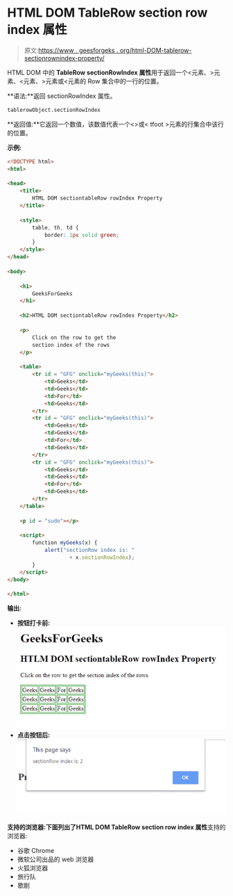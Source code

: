 # HTML DOM TableRow section row index 属性

> 原文:[https://www . geesforgeks . org/html-DOM-tablerow-sectionrownindex-property/](https://www.geeksforgeeks.org/html-dom-tablerow-sectionrowindex-property/)

HTML DOM 中的 **TableRow sectionRowIndex 属性**用于返回一个<元素、>元素、<元素、>元素或<元素的 Row 集合中的一行的位置。

**语法:**返回 sectionRowIndex 属性。

```html
tablerowObject.sectionRowIndex 
```

**返回值:**它返回一个数值，该数值代表一个<><t body>或< tfoot >元素的行集合中该行的位置。

**示例:**

```html
<!DOCTYPE html> 
<html> 

<head> 
    <title>
        HTML DOM sectiontableRow rowIndex Property
    </title>

    <style> 
        table, th, td { 
            border: 1px solid green; 
        } 
    </style> 
</head> 

<body> 

    <h1> 
        GeeksForGeeks 
    </h1> 

    <h2>HTML DOM sectiontableRow rowIndex Property</h2> 

    <p> 
        Click on the row to get the
        section index of the rows
    </p>

    <table> 
        <tr id = "GFG" onclick="myGeeks(this)"> 
            <td>Geeks</td> 
            <td>Geeks</td> 
            <td>For</td> 
            <td>Geeks</td> 
        </tr> 
        <tr id = "GFG" onclick="myGeeks(this)"> 
            <td>Geeks</td> 
            <td>Geeks</td> 
            <td>For</td> 
            <td>Geeks</td> 
        </tr> 
        <tr id = "GFG" onclick="myGeeks(this)"> 
            <td>Geeks</td> 
            <td>Geeks</td> 
            <td>For</td> 
            <td>Geeks</td> 
        </tr> 
    </table> 

    <p id = "sudo"></p>

    <script> 
        function myGeeks(x) {
            alert("sectionRow index is: "
                    + x.sectionRowIndex);
        }
    </script> 
</body> 

</html>           
```

**输出:**

*   **按钮打卡前:**
    ![](img/e89ba61a0a06dd19c0e83bc59106912c.png)
*   **点击按钮后:**
    ![](img/e2b29cc49ee6e3927c7d364c83536c17.png)

**支持的浏览器:**下面列出了**HTML DOM TableRow section row index 属性**支持的浏览器:

*   谷歌 Chrome
*   微软公司出品的 web 浏览器
*   火狐浏览器
*   旅行队
*   歌剧